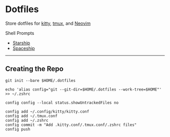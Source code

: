 # Dotfiles
Store dotfiles for [kitty](https://github.com/kovidgoyal/kitty), [tmux](https://github.com/tmux/tmux), and [Neovim](https://github.com/neovim/neovim)

Shell Prompts
- [Starship](https://github.com/starship/starship)
- [Spaceship](https://github.com/spaceship-prompt/spaceship-prompt)

---
## Creating the Repo
```
git init --bare $HOME/.dotfiles

echo 'alias config="git --git-dir=$HOME/.dotfiles --work-tree=$HOME"' >> ~/.zshrc

config config --local status.showUntrackedFiles no

config add ~/.config/kitty/kitty.conf
config add ~/.tmux.conf
config add ~/.zshrc
config commit -m "Add .kitty.conf/.tmux.conf/.zshrc files"
config push
```

